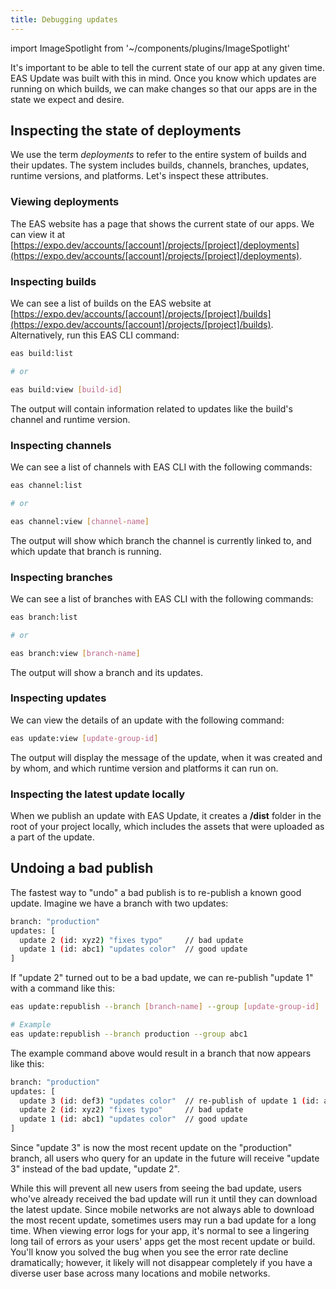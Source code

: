 ```yaml
---
title: Debugging updates
---
```


import ImageSpotlight from '~/components/plugins/ImageSpotlight'

It's important to be able to tell the current state of our app at any given time. EAS Update was built with this in mind. Once you know which updates are running on which builds, we can make changes so that our apps are in the state we expect and desire.

## Inspecting the state of deployments

We use the term _deployments_ to refer to the entire system of builds and their updates. The system includes builds, channels, branches, updates, runtime versions, and platforms. Let's inspect these attributes.

### Viewing deployments

The EAS website has a page that shows the current state of our apps. We can view it at [https://expo.dev/accounts/[account]/projects/[project]/deployments](https://expo.dev/accounts/[account]/projects/[project]/deployments).

### Inspecting builds

We can see a list of builds on the EAS website at [https://expo.dev/accounts/[account]/projects/[project]/builds](https://expo.dev/accounts/[account]/projects/[project]/builds). Alternatively, run this EAS CLI command:

```bash
eas build:list

# or

eas build:view [build-id]
```

The output will contain information related to updates like the build's channel and runtime version.

### Inspecting channels

We can see a list of channels with EAS CLI with the following commands:

```bash
eas channel:list

# or

eas channel:view [channel-name]
```

The output will show which branch the channel is currently linked to, and which update that branch is running.

### Inspecting branches

We can see a list of branches with EAS CLI with the following commands:

```bash
eas branch:list

# or

eas branch:view [branch-name]
```

The output will show a branch and its updates.

### Inspecting updates

We can view the details of an update with the following command:

```bash
eas update:view [update-group-id]
```

The output will display the message of the update, when it was created and by whom, and which runtime version and platforms it can run on.

### Inspecting the latest update locally

When we publish an update with EAS Update, it creates a **/dist** folder in the root of your project locally, which includes the assets that were uploaded as a part of the update.

<ImageSpotlight alt="Dist directory" src="/static/images/eas-update/dist.png" />

## Undoing a bad publish

The fastest way to "undo" a bad publish is to re-publish a known good update. Imagine we have a branch with two updates:

```bash
branch: "production"
updates: [
  update 2 (id: xyz2) "fixes typo"     // bad update
  update 1 (id: abc1) "updates color"  // good update
]
```

If "update 2" turned out to be a bad update, we can re-publish "update 1" with a command like this:

```bash
eas update:republish --branch [branch-name] --group [update-group-id]

# Example
eas update:republish --branch production --group abc1
```

The example command above would result in a branch that now appears like this:

```bash
branch: "production"
updates: [
  update 3 (id: def3) "updates color"  // re-publish of update 1 (id: abc1)
  update 2 (id: xyz2) "fixes typo"     // bad update
  update 1 (id: abc1) "updates color"  // good update
]
```

Since "update 3" is now the most recent update on the "production" branch, all users who query for an update in the future will receive "update 3" instead of the bad update, "update 2".

While this will prevent all new users from seeing the bad update, users who've already received the bad update will run it until they can download the latest update. Since mobile networks are not always able to download the most recent update, sometimes users may run a bad update for a long time. When viewing error logs for your app, it's normal to see a lingering long tail of errors as your users' apps get the most recent update or build. You'll know you solved the bug when you see the error rate decline dramatically; however, it likely will not disappear completely if you have a diverse user base across many locations and mobile networks.
